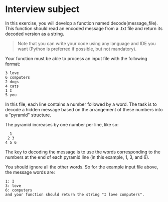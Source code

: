 # Interview subject

In this exercise, you will develop a function named decode(message_file). This function should read an encoded message from a .txt file and return its decoded version as a string.

> Note that you can write your code using any language and IDE you want (Python is preferred if possible, but not mandatory).

Your function must be able to process an input file with the following format:

```
3 love
6 computers
2 dogs
4 cats
1 I
5 you
```

In this file, each line contains a number followed by a word. The task is to decode a hidden message based on the arrangement of these numbers into a "pyramid" structure.

The pyramid increases by one number per line, like so:

```
  1
 2 3
4 5 6
```

The key to decoding the message is to use the words corresponding to the numbers at the end of each pyramid line (in this example, 1, 3, and 6).

You should ignore all the other words. So for the example input file above, the message words are:

```
1: I
3: love
6: computers
and your function should return the string "I love computers".
```
